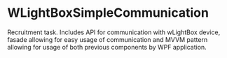 # WLightBoxSimpleCommunication
Recruitment task. Includes API for communication with wLightBox device, fasade allowing for easy usage of communication and MVVM pattern allowing for usage of both previous components by WPF application.
